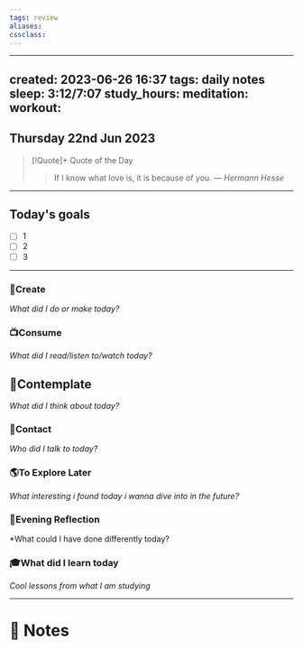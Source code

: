 ```yaml
---
tags: review
aliases:
cssclass:
---
```

 
---
created: 2023-06-26 16:37
tags: daily notes
sleep: 3:12/7:07
study_hours: 
meditation: 
workout: 
---


## Thursday 22nd Jun 2023


> [!Quote]+ Quote of the Day  
> > If I know what love is, it is because of you.
> — <cite>Hermann Hesse</cite>

--- 
## Today's goals

- [ ] 1
- [ ] 2
- [ ] 3

---

### 🎨Create
*What did I do or make today?*

  
### 📺Consume
*What did I read/listen to/watch today?*

  
## 💭Contemplate
*What did I think about today?*


### 👬Contact
*Who did I talk to today?*

  
### 🌎To Explore Later
*What interesting i found today i wanna dive into in the future?*


### 🌃Evening Reflection
*What could I have done differently today?


### 🎓What did I learn today
*Cool lessons from what I am studying*

---
# 📝 Notes


